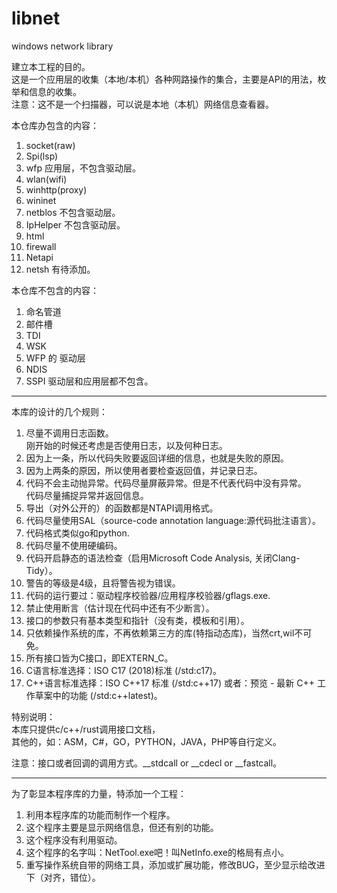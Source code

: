 # libnet
windows network library

建立本工程的目的。  
这是一个应用层的收集（本地/本机）各种网路操作的集合，主要是API的用法，枚举和信息的收集。  
注意：这不是一个扫描器，可以说是本地（本机）网络信息查看器。  

本仓库办包含的内容：
1. socket(raw)
2. Spi(lsp)
3. wfp 应用层，不包含驱动层。
4. wlan(wifi)
5. winhttp(proxy)
6. wininet
7. netblos 不包含驱动层。
8. IpHelper 不包含驱动层。
9. html
10. firewall
11. Netapi 
12. netsh 有待添加。

本仓库不包含的内容：
1. 命名管道
2. 邮件槽
3. TDI
4. WSK
5. WFP 的 驱动层
6. NDIS
7. SSPI 驱动层和应用层都不包含。

---

本库的设计的几个规则：  
1. 尽量不调用日志函数。  
   刚开始的时候还考虑是否使用日志，以及何种日志。  
2. 因为上一条，所以代码失败要返回详细的信息，也就是失败的原因。  
3. 因为上两条的原因，所以使用者要检查返回值，并记录日志。  
4. 代码不会主动抛异常。代码尽量屏蔽异常。但是不代表代码中没有异常。  
   代码尽量捕捉异常并返回信息。  
5. 导出（对外公开的）的函数都是NTAPI调用格式。  
6. 代码尽量使用SAL（source-code annotation language:源代码批注语言）。  
7. 代码格式类似go和python.  
8. 代码尽量不使用硬编码。  
9. 代码开启静态的语法检查（启用Microsoft Code Analysis, 关闭Clang-Tidy）。  
10. 警告的等级是4级，且将警告视为错误。  
11. 代码的运行要过：驱动程序校验器/应用程序校验器/gflags.exe.  
12. 禁止使用断言（估计现在代码中还有不少断言）。  
13. 接口的参数只有基本类型和指针（没有类，模板和引用）。  
14. 只依赖操作系统的库，不再依赖第三方的库(特指动态库)，当然crt,wil不可免。  
15. 所有接口皆为C接口，即EXTERN_C。  
16. C语言标准选择：ISO C17 (2018)标准 (/std:c17)。
17. C++语言标准选择：ISO C++17 标准 (/std:c++17) 或者：预览 - 最新 C++ 工作草案中的功能 (/std:c++latest)。

特别说明：  
本库只提供c/c++/rust调用接口文档，  
其他的，如：ASM，C#，GO，PYTHON，JAVA，PHP等自行定义。  

注意：接口或者回调的调用方式。__stdcall or __cdecl or __fastcall。  

---

为了彰显本程序库的力量，特添加一个工程：
1. 利用本程序库的功能而制作一个程序。
2. 这个程序主要是显示网络信息，但还有别的功能。
3. 这个程序没有利用驱动。
4. 这个程序的名字叫：NetTool.exe吧！叫NetInfo.exe的格局有点小。
5. 重写操作系统自带的网络工具，添加或扩展功能，修改BUG，至少显示给改进下（对齐，错位）。
